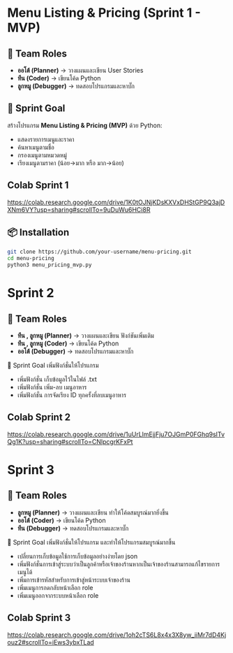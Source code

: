 # Menu Listing & Pricing (Sprint 1 - MVP)

## 👥 Team Roles
- **ออโต้ (Planner)** → วางแผนและเขียน User Stories
- **ทีน (Coder)** → เขียนโค้ด Python
- **ลูกหมู (Debugger)** → ทดสอบโปรแกรมและหาบั๊ก

## 🎯 Sprint Goal
สร้างโปรแกรม **Menu Listing & Pricing (MVP)** ด้วย Python:
- แสดงรายการเมนูและราคา
- ค้นหาเมนูตามชื่อ
- กรองเมนูตามหมวดหมู่
- เรียงเมนูตามราคา (น้อย→มาก หรือ มาก→น้อย)

## Colab Sprint 1 

https://colab.research.google.com/drive/1K0tOJNjKDsKXVxDHStGP9Q3ajDXNm6VY?usp=sharing#scrollTo=9uDuWu6HCi8R


## 📦 Installation
```bash
git clone https://github.com/your-username/menu-pricing.git
cd menu-pricing
python3 menu_pricing_mvp.py
```

# Sprint 2
## 👥 Team Roles
- **ทีน , ลูกหมู (Planner)** → วางแผนและเขียน ฟังก์ชันเพิ่มเติม
- **ทีน , ลูกหมู (Coder)** → เขียนโค้ด Python
- **ออโต้ (Debugger)** → ทดสอบโปรแกรมและหาบั๊ก
  
🎯 Sprint Goal
เพิ่มฟังก์ชั่นให้โปรแกรม
 - เพิ่มฟังก์ชั่น เก็บข้อมูลไว้ในไฟล์ .txt 
 - เพิ่มฟังก์ชั่น เพิ่ม-ลบ เมนูอาหาร
 - เพิ่มฟังก์ชั่น การจัดเรียง ID ทุกครั้งที่ลบเมนูอาหาร

## Colab Sprint 2

https://colab.research.google.com/drive/1uUrLlmEjjFju7OJGmP0FGhq9sITvQg1K?usp=sharing#scrollTo=CNlpcgrKFxPt

# Sprint 3
## 👥 Team Roles
- **ลูกหมู (Planner)** → วางแผนและเขียน ทำให้โค้ดสมบูรณ์มากยิ่งขึ้น
- **ออโต้ (Coder)** → เขียนโค้ด Python
- **ทีน (Debugger)** → ทดสอบโปรแกรมและหาบั๊ก
  
🎯 Sprint Goal
เพิ่มฟังก์ชั่นให้โปรแกรม และทำให้โปรแกรมสมบูรณ์มากขึ้น
  - เปลี่ยนการเก็บข้อมูลใช้การเก็บข้อมูลอย่างง่ายโดย json
  - เพิ่มฟังก์ชั่นการเข้าสู่ระบบว่าเป็นลูกค้าหรือเจ้าของร้านหากเป็นเจ้าของร้านสามารถแก้ไขรายการเมนูได้
  - เพิ่มการเข้ารหัสสำหรับการเข้าสู่หน้าระบบเจ้าของร้าน
  - เพิ่มเมนูการกดกลับหน้าเลือก role
  - เพิ่มเมนูออกจากระบบหน้าเลือก role

## Colab Sprint 3

https://colab.research.google.com/drive/1oh2cTS6L8x4x3X8yw_iiMr7dD4Kjouz2#scrollTo=iEws3ybxTLad
